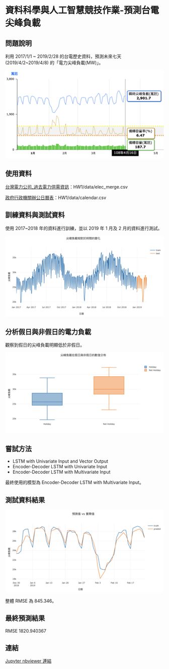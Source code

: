 # 資料科學與人工智慧競技作業-預測台電尖峰負載

## 問題說明

利用 2017/1/1 ~ 2019/2/28 的台電歷史資料，預測未來七天 (2019/4/2~2019/4/8) 的「電力尖峰負載(MW)」。

![load](readme_image/load.png)

## 使用資料

[台灣電力公司_過去電力供需資訊](https://data.gov.tw/dataset/19995)：HW1/data/elec_merge.csv

[政府行政機關辦公日曆表](https://data.gov.tw/dataset/26557)：HW1/data/calendar.csv

## 訓練資料與測試資料

使用 2017~2018 年的資料進行訓練，並以 2019 年 1 月及 2 月的資料進行測試。

![load over time](readme_image/load_over_time.png)

## 分析假日與非假日的電力負載

觀察到假日的尖峰負載明顯低於非假日。

![holiday](readme_image/holiday.png)

## 嘗試方法

- LSTM with Univariate Input and Vector Output
- Encoder-Decoder LSTM with Univariate Input
- Encoder-Decoder LSTM with Multivariate Input

最終使用的模型為 Encoder-Decoder LSTM with Multivariate Input。

## 測試資料結果

![result](readme_image/result.png)

整體 RMSE 為 845.346。

## 最終預測結果

RMSE 1820.940367

## 連結

[Jupyter nbviewer 連結](https://nbviewer.jupyter.org/github/p61402/DSAI_HW1_Time_Series_Forecasting/blob/master/HW1/Encoder-Decoder%20LSTM%20with%20Multivariate%20Input.ipynb) 
